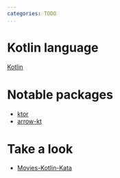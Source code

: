 ```yaml
---
categories: TODO
...
```

# Kotlin language

[Kotlin](https://kotlinlang.org/)

# Notable packages

- [ktor](https://ktor.io/)
- [arrow-kt](https://arrow-kt.io/)

# Take a look

- [Movies-Kotlin-Kata](https://github.com/xurxodev/Movies-Kotlin-Kata)